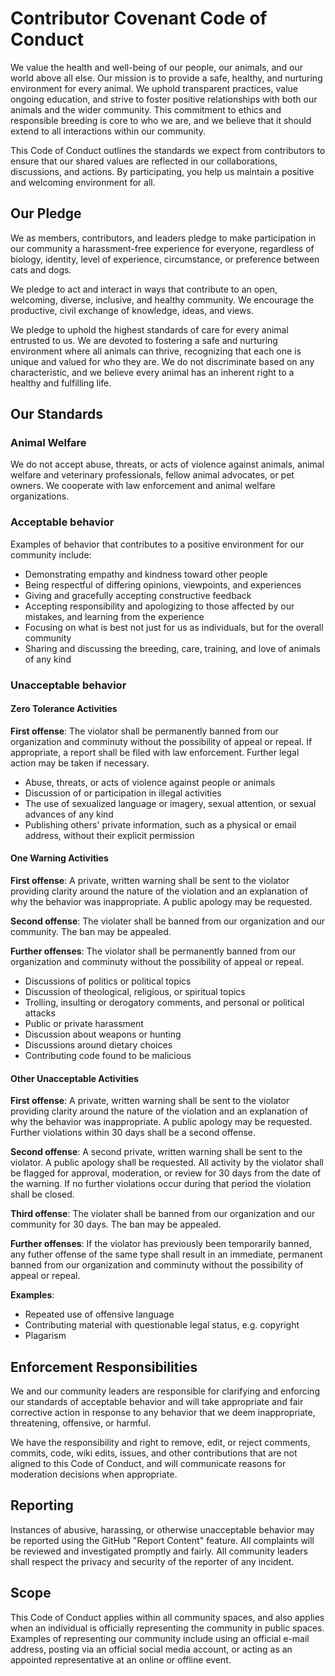 # Contributor Covenant Code of Conduct

We value the health and well-being of our people, our animals, and our world above all else. Our mission is to provide a safe, healthy, and nurturing environment for every animal. We uphold transparent practices, value ongoing education, and strive to foster positive relationships with both our animals and the wider community. This commitment to ethics and responsible breeding is core to who we are, and we believe that it should extend to all interactions within our community.

This Code of Conduct outlines the standards we expect from contributors to ensure that our shared values are reflected in our collaborations, discussions, and actions. By participating, you help us maintain a positive and welcoming environment for all.

## Our Pledge

We as members, contributors, and leaders pledge to make participation in our community a harassment-free experience for everyone, regardless of biology, identity, level of experience, circumstance, or preference between cats and dogs.

We pledge to act and interact in ways that contribute to an open, welcoming, diverse, inclusive, and healthy community. We encourage the productive, civil exchange of knowledge, ideas, and views.

We pledge to uphold the highest standards of care for every animal entrusted to us. We are devoted to fostering a safe and nurturing environment where all animals can thrive, recognizing that each one is unique and valued for who they are. We do not discriminate based on any characteristic, and we believe every animal has an inherent right to a healthy and fulfilling life.

## Our Standards

### Animal Welfare

We do not accept abuse, threats, or acts of violence against animals, animal welfare and veterinary professionals, fellow animal advocates, or pet owners. We cooperate with law enforcement and animal welfare organizations.

### Acceptable behavior

Examples of behavior that contributes to a positive environment for our
community include:

- Demonstrating empathy and kindness toward other people
- Being respectful of differing opinions, viewpoints, and experiences
- Giving and gracefully accepting constructive feedback
- Accepting responsibility and apologizing to those affected by our mistakes, and learning from the experience
- Focusing on what is best not just for us as individuals, but for the overall community
- Sharing and discussing the breeding, care, training, and love of animals of any kind

### Unacceptable behavior

#### Zero Tolerance Activities

**First offense**: The violator shall be permanently banned from our organization and comminuty without the possibility of appeal or repeal. If appropriate, a report shall be filed with law enforcement. Further legal action may be taken if necessary.

- Abuse, threats, or acts of violence against people or animals
- Discussion of or participation in illegal activities
- The use of sexualized language or imagery, sexual attention, or sexual advances of any kind
- Publishing others' private information, such as a physical or email address, without their explicit permission

#### One Warning Activities

**First offense**: A private, written warning shall be sent to the violator providing clarity around the nature of the violation and an explanation of why the behavior was inappropriate. A public apology may be requested.

**Second offense**: The violater shall be banned from our organization and our community. The ban may be appealed.

**Further offenses**: The violator shall be permanently banned from our organization and comminuty without the possibility of appeal or repeal.

- Discussions of politics or political topics
- Discussion of theological, religious, or spiritual topics
- Trolling, insulting or derogatory comments, and personal or political attacks
- Public or private harassment
- Discussion about weapons or hunting
- Discussions around dietary choices
- Contributing code found to be malicious

#### Other Unacceptable Activities

**First offense**: A private, written warning shall be sent to the violator providing clarity around the nature of the violation and an explanation of why the behavior was inappropriate. A public apology may be requested. Further violations within 30 days shall be a second offense.

**Second offense**: A second private, written warning shall be sent to the violator. A public apology shall be requested. All activity by the violator shall be flagged for approval, moderation, or review for 30 days from the date of the warning. If no further violations occur during that period the violation shall be closed.

**Third offense**: The violater shall be banned from our organization and our community for 30 days. The ban may be appealed.

**Further offenses**: If the violator has previously been temporarily banned, any futher offense of the same type shall result in an immediate, permanent banned from our organization and comminuty without the possibility of appeal or repeal.

**Examples**:

- Repeated use of offensive language
- Contributing material with questionable legal status, e.g. copyright
- Plagarism

## Enforcement Responsibilities

We and our community leaders are responsible for clarifying and enforcing our standards of acceptable behavior and will take appropriate and fair corrective action in response to any behavior that we deem inappropriate, threatening, offensive, or harmful.

We have the responsibility and right to remove, edit, or reject comments, commits, code, wiki edits, issues, and other contributions that are not aligned to this Code of Conduct, and will communicate reasons for moderation decisions when appropriate.

## Reporting

Instances of abusive, harassing, or otherwise unacceptable behavior may be reported using the GitHub "Report Content" feature. All complaints will be reviewed and investigated promptly and fairly. All community leaders shall respect the privacy and security of the reporter of any incident.

## Scope

This Code of Conduct applies within all community spaces, and also applies when an individual is officially representing the community in public spaces.
Examples of representing our community include using an official e-mail address, posting via an official social media account, or acting as an appointed representative at an online or offline event.
